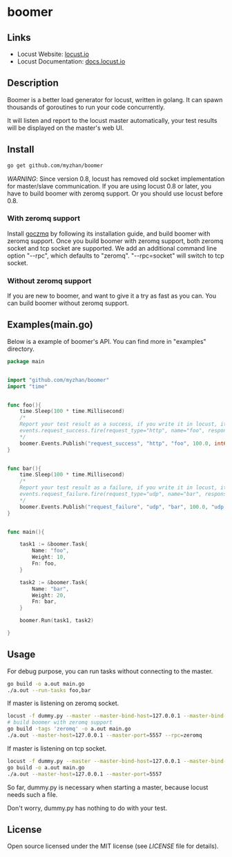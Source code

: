 # boomer

## Links

* Locust Website: <a href="http://locust.io">locust.io</a>
* Locust Documentation: <a href="http://docs.locust.io">docs.locust.io</a>

## Description

Boomer is a better load generator for locust, written in golang. It can spawn thousands of goroutines to run your code concurrently.

It will listen and report to the locust master automatically, your test results will be displayed on the master's web UI.


## Install

```bash
go get github.com/myzhan/boomer
```

*WARNING*: Since version 0.8, locust has removed old socket implementation for master/slave communication. If you are using locust 0.8 or later, you have to build boomer with zeromq support. Or you should use locust before 0.8.

### With zeromq support
Install [goczmq](https://github.com/zeromq/goczmq#building-from-source-linux) by following its installation guide, and build boomer with zeromq support.
Once you build boomer with zeromq support, both zeromq socket and tcp socket are supported. We add an additional command line option "--rpc", which defaults
to "zeromq". "--rpc=socket" will switch to tcp socket.

### Without zeromq support
If you are new to boomer, and want to give it a try as fast as you can. You can build boomer without zeromq support.


## Examples(main.go)
Below is a example of boomer's API. You can find more in "examples" directory.

```go
package main


import "github.com/myzhan/boomer"
import "time"


func foo(){
    time.Sleep(100 * time.Millisecond)
    /*
    Report your test result as a success, if you write it in locust, it will looks like this
    events.request_success.fire(request_type="http", name="foo", response_time=100.0, response_length=10)
    */
    boomer.Events.Publish("request_success", "http", "foo", 100.0, int64(10))
}


func bar(){
    time.Sleep(100 * time.Millisecond)
    /*
    Report your test result as a failure, if you write it in locust, it will looks like this
    events.request_failure.fire(request_type="udp", name="bar", response_time=100.0, exception=Exception("udp error"))
    */
    boomer.Events.Publish("request_failure", "udp", "bar", 100.0, "udp error")
}


func main(){

    task1 := &boomer.Task{
        Name: "foo",
        Weight: 10,
        Fn: foo,
    }

    task2 := &boomer.Task{
        Name: "bar",
        Weight: 20,
        Fn: bar,
    }

    boomer.Run(task1, task2)

}
```

## Usage

For debug purpose, you can run tasks without connecting to the master.

```bash
go build -o a.out main.go
./a.out --run-tasks foo,bar
```

If master is listening on zeromq socket.

```bash
locust -f dummy.py --master --master-bind-host=127.0.0.1 --master-bind-port=5557
# build boomer with zeromq support
go build -tags 'zeromq' -o a.out main.go 
./a.out --master-host=127.0.0.1 --master-port=5557 --rpc=zeromq
```

If master is listening on tcp socket.

```bash
locust -f dummy.py --master --master-bind-host=127.0.0.1 --master-bind-port=5557
go build -o a.out main.go
./a.out --master-host=127.0.0.1 --master-port=5557
```

So far, dummy.py is necessary when starting a master, because locust needs such a file.

Don't worry, dummy.py has nothing to do with your test.

## License

Open source licensed under the MIT license (see _LICENSE_ file for details).
